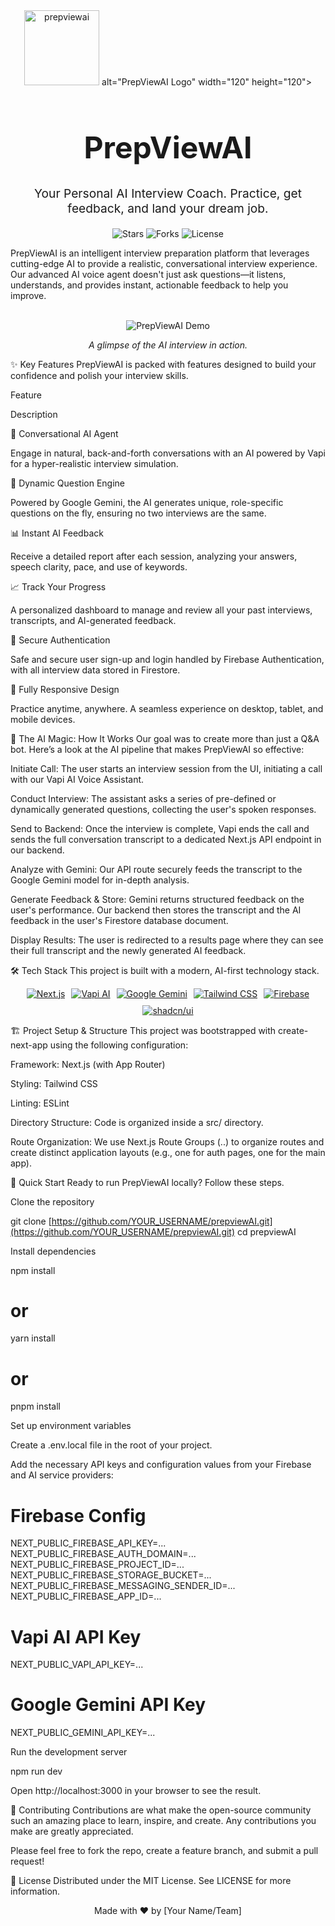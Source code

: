 <div align="center">

<!-- PROJECT LOGO -->

<!-- You can add your logo here -->

<img width="120" height="120" alt="prepviewai" src="https://github.com/user-attachments/assets/758731bc-4ad2-4287-b758-65e176149fc2" />
 alt="PrepViewAI Logo" width="120" height="120">

<h1 style="font-size: 3rem; font-weight: bold; border-bottom: none;">
PrepViewAI
</h1>

<p style="font-size: 1.2rem;">
Your Personal AI Interview Coach. Practice, get feedback, and land your dream job.
</p>

<!-- BADGES/SHIELDS -->

<p>
<img src="https://www.google.com/search?q=https://img.shields.io/github/stars/YOUR_USERNAME/prepviewAI%3Fstyle%3Dfor-the-badge%26logo%3Dgithub%26color%3D181717%26logoColor%3Dwhite" alt="Stars">
<img src="https://www.google.com/search?q=https://img.shields.io/github/forks/YOUR_USERNAME/prepviewAI%3Fstyle%3Dfor-the-badge%26logo%3Dgithub%26color%3D181717%26logoColor%3Dwhite" alt="Forks">
<img src="https://www.google.com/search?q=https://img.shields.io/github/license/YOUR_USERNAME/prepviewAI%3Fstyle%3Dfor-the-badge%26color%3D181717" alt="License">
</p>
</div>

PrepViewAI is an intelligent interview preparation platform that leverages cutting-edge AI to provide a realistic, conversational interview experience. Our advanced AI voice agent doesn't just ask questions—it listens, understands, and provides instant, actionable feedback to help you improve.

<br />

<!-- DEMO/SCREENSHOT -->

<div align="center">
<img src="[PLACEHOLDER_FOR_DEMO_GIF_OR_SCREENSHOT]" alt="PrepViewAI Demo">
<p><em>A glimpse of the AI interview in action.</em></p>
</div>

✨ Key Features
PrepViewAI is packed with features designed to build your confidence and polish your interview skills.

Feature

Description

🤖 Conversational AI Agent

Engage in natural, back-and-forth conversations with an AI powered by Vapi for a hyper-realistic interview simulation.

🧠 Dynamic Question Engine

Powered by Google Gemini, the AI generates unique, role-specific questions on the fly, ensuring no two interviews are the same.

📊 Instant AI Feedback

Receive a detailed report after each session, analyzing your answers, speech clarity, pace, and use of keywords.

📈 Track Your Progress

A personalized dashboard to manage and review all your past interviews, transcripts, and AI-generated feedback.

🔐 Secure Authentication

Safe and secure user sign-up and login handled by Firebase Authentication, with all interview data stored in Firestore.

📱 Fully Responsive Design

Practice anytime, anywhere. A seamless experience on desktop, tablet, and mobile devices.

🚀 The AI Magic: How It Works
Our goal was to create more than just a Q&A bot. Here’s a look at the AI pipeline that makes PrepViewAI so effective:

Initiate Call: The user starts an interview session from the UI, initiating a call with our Vapi AI Voice Assistant.

Conduct Interview: The assistant asks a series of pre-defined or dynamically generated questions, collecting the user's spoken responses.

Send to Backend: Once the interview is complete, Vapi ends the call and sends the full conversation transcript to a dedicated Next.js API endpoint in our backend.

Analyze with Gemini: Our API route securely feeds the transcript to the Google Gemini model for in-depth analysis.

Generate Feedback & Store: Gemini returns structured feedback on the user's performance. Our backend then stores the transcript and the AI feedback in the user's Firestore database document.

Display Results: The user is redirected to a results page where they can see their full transcript and the newly generated AI feedback.

🛠️ Tech Stack
This project is built with a modern, AI-first technology stack.

<div align="center" style="display: flex; justify-content: center; align-items: center; gap: 10px; flex-wrap: wrap;">
<a href="https://nextjs.org/" target="_blank">
<img src="https://www.google.com/search?q=https://img.shields.io/badge/Next.js-000000%3Fstyle%3Dfor-the-badge%26logo%3Dnextdotjs%26logoColor%3Dwhite" alt="Next.js">
</a>
<a href="https://vapi.ai/" target="_blank">
<img src="https://www.google.com/search?q=https://img.shields.io/badge/Vapi_AI-5DFECA%3Fstyle%3Dfor-the-badge%26logo%3Dvapi%26logoColor%3Dblack" alt="Vapi AI">
</a>
<a href="https://gemini.google.com/" target="_blank">
<img src="https://www.google.com/search?q=https://img.shields.io/badge/Google_Gemini-8E75B8%3Fstyle%3Dfor-the-badge%26logo%3Dgoogle-gemini%26logoColor%3Dwhite" alt="Google Gemini">
</a>
<a href="https://tailwindcss.com/" target="_blank">
<img src="https://www.google.com/search?q=https://img.shields.io/badge/Tailwind_CSS-06B6D4%3Fstyle%3Dfor-the-badge%26logo%3Dtailwindcss%26logoColor%3Dwhite" alt="Tailwind CSS">
</a>
<a href="https://firebase.google.com/" target="_blank">
<img src="https://www.google.com/search?q=https://img.shields.io/badge/Firebase-FFCA28%3Fstyle%3Dfor-the-badge%26logo%3Dfirebase%26logoColor%3Dblack" alt="Firebase">
</a>
<a href="https://ui.shadcn.com/" target="_blank">
<img src="https://www.google.com/search?q=https://img.shields.io/badge/shadcn/ui-000000%3Fstyle%3Dfor-the-badge%26logo%3Dshadcn-ui%26logoColor%3Dwhite" alt="shadcn/ui">
</a>
</div>

🏗️ Project Setup & Structure
This project was bootstrapped with create-next-app using the following configuration:

Framework: Next.js (with App Router)

Styling: Tailwind CSS

Linting: ESLint

Directory Structure: Code is organized inside a src/ directory.

Route Organization: We use Next.js Route Groups (..) to organize routes and create distinct application layouts (e.g., one for auth pages, one for the main app).

🤸 Quick Start
Ready to run PrepViewAI locally? Follow these steps.

Clone the repository

git clone [https://github.com/YOUR_USERNAME/prepviewAI.git](https://github.com/YOUR_USERNAME/prepviewAI.git)
cd prepviewAI

Install dependencies

npm install
# or
yarn install
# or
pnpm install

Set up environment variables

Create a .env.local file in the root of your project.

Add the necessary API keys and configuration values from your Firebase and AI service providers:

# Firebase Config
NEXT_PUBLIC_FIREBASE_API_KEY=...
NEXT_PUBLIC_FIREBASE_AUTH_DOMAIN=...
NEXT_PUBLIC_FIREBASE_PROJECT_ID=...
NEXT_PUBLIC_FIREBASE_STORAGE_BUCKET=...
NEXT_PUBLIC_FIREBASE_MESSAGING_SENDER_ID=...
NEXT_PUBLIC_FIREBASE_APP_ID=...

# Vapi AI API Key
NEXT_PUBLIC_VAPI_API_KEY=...

# Google Gemini API Key
NEXT_PUBLIC_GEMINI_API_KEY=...

Run the development server

npm run dev

Open http://localhost:3000 in your browser to see the result.

🤝 Contributing
Contributions are what make the open-source community such an amazing place to learn, inspire, and create. Any contributions you make are greatly appreciated.

Please feel free to fork the repo, create a feature branch, and submit a pull request!

📜 License
Distributed under the MIT License. See LICENSE for more information.

<div align="center">
<p>Made with ❤️ by [Your Name/Team]</p>
</div>
